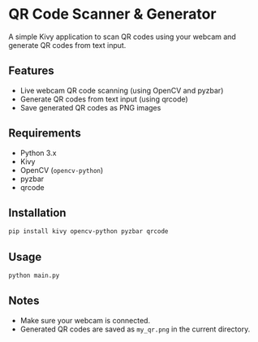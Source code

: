 # QR Code Scanner & Generator

A simple Kivy application to scan QR codes using your webcam and generate QR codes from text input.

## Features

- Live webcam QR code scanning (using OpenCV and pyzbar)
- Generate QR codes from text input (using qrcode)
- Save generated QR codes as PNG images

## Requirements

- Python 3.x
- Kivy
- OpenCV (`opencv-python`)
- pyzbar
- qrcode

## Installation

```sh
pip install kivy opencv-python pyzbar qrcode
```

## Usage

```sh
python main.py
```

## Notes

- Make sure your webcam is connected.
- Generated QR codes are saved as `my_qr.png` in the current directory.

